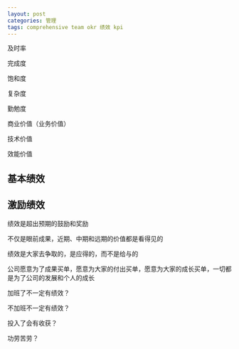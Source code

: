 ```yaml
---
layout: post
categories: 管理
tags: comprehensive team okr 绩效 kpi
---
```


及时率

完成度

饱和度

复杂度

勤勉度

商业价值（业务价值）

技术价值

效能价值

## 基本绩效

## 激励绩效

绩效是超出预期的鼓励和奖励

不仅是眼前成果，近期、中期和远期的价值都是看得见的

绩效是大家去争取的，是应得的，而不是给与的

公司愿意为了成果买单，愿意为大家的付出买单，愿意为大家的成长买单，一切都是为了公司的发展和个人的成长

加班了不一定有绩效？

不加班不一定有绩效？

投入了会有收获？

功劳苦劳？
